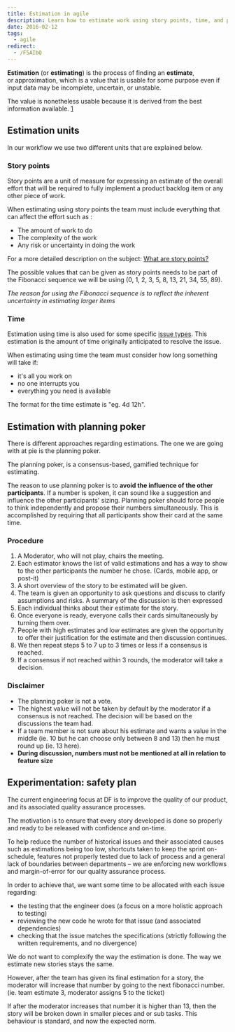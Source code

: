 ```yaml
---
title: Estimation in agile
description: Learn how to estimate work using story points, time, and planning poker for accurate project planning, with tips on improving quality through adjusted estimates and workflow practices.
date: 2016-02-12
tags:
  - agile
redirect:
  - /F5AIbQ
---
```


**Estimation** (or **estimating**) is the process of finding an **estimate**, or approximation, which is a value that is usable for some purpose even if input data may be incomplete, uncertain, or unstable.

The value is nonetheless usable because it is derived from the best information available. [1](https://piemapping.atlassian.net/wiki/spaces/EN/pages/37486626/Estimations#Estimations-source-1)

## Estimation units

In our workflow we use two different units that are explained below.

### Story points

Story points are a unit of measure for expressing an estimate of the overall effort that will be required to fully implement a product backlog item or any other piece of work.

When estimating using story points the team must include everything that can affect the effort such as :

- The amount of work to do
- The complexity of the work
- Any risk or uncertainty in doing the work

For a more detailed description on the subject: [What are story points?](https://www.mountaingoatsoftware.com/blog/what-are-story-points)

The possible values that can be given as story points needs to be part of the Fibonacci sequence we will be using (0, 1, 2, 3, 5, 8, 13, 21, 34, 55, 89).

_The reason for using the Fibonacci sequence is to reflect the inherent uncertainty in estimating larger items_

### Time

Estimation using time is also used for some specific [issue types](https://piemapping.atlassian.net/wiki/spaces/EN/pages/32997407/Issue+types). This estimation is the amount of time originally anticipated to resolve the issue.

When estimating using time the team must consider how long something will take if:

- it's all you work on
- no one interrupts you
- everything you need is available

The format for the time estimate is "eg. 4d 12h".

## Estimation with planning poker

There is different approaches regarding estimations. The one we are going with at pie is the planning poker.

The planning poker, is a consensus-based, gamified technique for estimating.

The reason to use planning poker is to **avoid the influence of the other participants**. If a number is spoken, it can sound like a suggestion and influence the other participants' sizing. Planning poker should force people to think independently and propose their numbers simultaneously. This is accomplished by requiring that all participants show their card at the same time.

### Procedure

1. A Moderator, who will not play, chairs the meeting.
2. Each estimator knows the list of valid estimations and has a way to show to the other participants the number he chose. (Cards, mobile app, or post-it)
3. A short overview of the story to be estimated will be given.
4. The team is given an opportunity to ask questions and discuss to clarify assumptions and risks. A summary of the discussion is then expressed
5. Each individual thinks about their estimate for the story.
6. Once everyone is ready, everyone calls their cards simultaneously by turning them over.
7. People with high estimates and low estimates are given the opportunity to offer their justification for the estimate and then discussion continues.
8. We then repeat steps 5 to 7 up to 3 times or less if a consensus is reached.
9. If a consensus if not reached within 3 rounds, the moderator will take a decision.

### Disclaimer

- The planning poker is not a vote.
- The highest value will not be taken by default by the moderator if a consensus is not reached. The decision will be based on the discussions the team had.
- If a team member is not sure about his estimate and wants a value in the middle (ie. 10 but he can choose only between 8 and 13) then he must round up (ie. 13 here).
- **During discussion, numbers must not be mentioned at all in relation to feature size**

## Experimentation: safety plan

The current engineering focus at DF is to improve the quality of our product, and its associated quality assurance processes.

The motivation is to ensure that every story developed is done so properly and ready to be released with confidence and on-time.

To help reduce the number of historical issues and their associated causes such as estimations being too low, shortcuts taken to keep the sprint on-schedule, features not properly tested due to lack of process and a general lack of boundaries between departments – we are enforcing new workflows and margin-of-error for our quality assurance process.

In order to achieve that, we want some time to be allocated with each issue regarding:

- the testing that the engineer does (a focus on a more holistic approach to testing)
- reviewing the new code he wrote for that issue (and associated dependencies)
- checking that the issue matches the specifications (strictly following the written requirements, and no divergence)

We do not want to complexify the way the estimation is done. The way we estimate new stories stays the same.

However, after the team has given its final estimation for a story, the moderator will increase that number by going to the next fibonacci number. (ie. team estimate 3, moderator assigns 5 to the ticket)

If after the moderator increases that number it is higher than 13, then the story will be broken down in smaller pieces and or sub tasks. This behaviour is standard, and now the expected norm.
